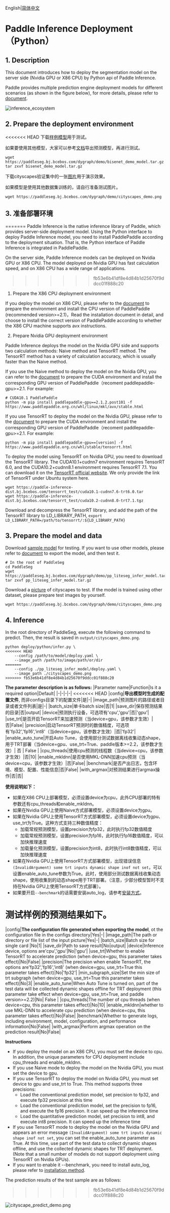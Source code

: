 English|[简体中文](python_inference_cn.md)
# Paddle Inference Deployment（Python）

## 1. Description

This document introduces how to deploy the segmentation model on the server side (Nvidia GPU or X86 CPU) by Python api of Paddle Inference.

Paddle provides multiple prediction engine deployment models for different scenarios (as shown in the figure below), for more details, please refer to [document](https://paddleinference.paddlepaddle.org.cn/product_introduction/summary.html).

![inference_ecosystem](https://user-images.githubusercontent.com/52520497/130720374-26947102-93ec-41e2-8207-38081dcc27aa.png)

## 2. Prepare the deployment environment

<<<<<<< HEAD
下载[样例模型](https://paddleseg.bj.bcebos.com/dygraph/demo/bisenet_demo_model.tar.gz)用于测试。

如果要使用其他模型，大家可以参考[文档](../../model_export.md)导出预测模型，再进行测试。

```shell
wget https://paddleseg.bj.bcebos.com/dygraph/demo/bisenet_demo_model.tar.gz
tar zxvf bisenet_demo_model.tar.gz
```

下载cityscapes验证集中的一张[图片](https://paddleseg.bj.bcebos.com/dygraph/demo/cityscapes_demo.png)用于演示效果。

如果模型是使用其他数据集训练的，请自行准备测试图片。

```
wget https://paddleseg.bj.bcebos.com/dygraph/demo/cityscapes_demo.png
```

## 3. 准备部署环境
=======
Paddle Inference is the native inference library of Paddle, which provides server-side deployment model. Using the Python interface to deploy Paddle Inference model, you need to install PaddlePaddle according to the deployment situation. That is, the Python interface of Paddle Inference is integrated in PaddlePaddle.

On the server side, Paddle Inference models can be deployed on Nvidia GPU or X86 CPU. The model deployed on Nvidia GPU has fast calculation speed, and on X86 CPU has a wide range of applications.
>>>>>>> fb53e6b41df8e4d84b1d25670f9ddcc01f888c20



1) Prepare the X86 CPU deployment environment

If you deploy the model on X86 CPU, please refer to the [document](https://www.paddlepaddle.org.cn/install/quick?docurl=/documentation/docs/zh/install/pip/linux-pip.html) to prepare the environment and install the CPU version of PaddlePaddle (recommended version>=2.1)，Read the installation document in detail, and choose to install the correct version of PaddlePaddle according to whether the X86 CPU machine supports avx instructions.

2) Prepare Nvidia GPU deployment environment

Paddle Inference deploys the model on the Nvidia GPU side and supports two calculation methods: Naive method and TensorRT method. The TensorRT method has a variety of calculation accuracy, which is usually faster than the Naive method.

If you use the Naive method to deploy the model on the Nvidia GPU, you can refer to the [document](https://www.paddlepaddle.org.cn/install/quick?docurl=/documentation/docs/zh/install/pip/linux-pip.html) to prepare the CUDA environment and install the corresponding GPU version of PaddlePaddle（recoment paddlepaddle-gpu>=2.1. For example:

```
# CUDA10.1 PaddlePaddle
python -m pip install paddlepaddle-gpu==2.1.2.post101 -f https://www.paddlepaddle.org.cn/whl/linux/mkl/avx/stable.html
```

If you use TensorRT to deploy the model on the Nvidia GPU, please refer to the [document](https://www.paddlepaddle.org.cn/install/quick?docurl=/documentation/docs/zh/install/pip/linux-pip.html) to prepare the CUDA environment and install the corresponding GPU version of PaddlePaddle（recoment paddlepaddle-gpu>=2.1. For example:

```
python -m pip install paddlepaddle-gpu==[version] -f https://www.paddlepaddle.org.cn/whl/stable/tensorrt.html
```

To deploy the model using TensorRT on Nvidia GPU, you need to download the TensorRT library.
The CUDA10.1+cudnn7 environment requires TensorRT 6.0, and the CUDA10.2+cudnn8.1 environment requires TensorRT 7.1. You can download it on the [TensorRT official website](https://developer.nvidia.com/tensorrt). We only provide the link of TensorRT under Ubuntu system here.

```
wget https://paddle-inference-dist.bj.bcebos.com/tensorrt_test/cuda10.1-cudnn7.6-trt6.0.tar
wget https://paddle-inference-dist.bj.bcebos.com/tensorrt_test/cuda10.2-cudnn8.0-trt7.1.tgz
```

Download and decompress the TensorRT library, and add the path of the TensorRT library to LD_LIBRARY_PATH, `export LD_LIBRARY_PATH=/path/to/tensorrt/:${LD_LIBRARY_PATH}`

## 3. Prepare the model and data

Download [sample model](https://paddleseg.bj.bcebos.com/dygraph/demo/pp_liteseg_infer_model.tar.gz) for testing.
If you want to use other models, please refer to [document](../../model_export.md) to export the model, and then test it.

```shell
# In the root of PaddleSeg
cd PaddleSeg
wget https://paddleseg.bj.bcebos.com/dygraph/demo/pp_liteseg_infer_model.tar.gz
tar zxvf pp_liteseg_infer_model.tar.gz
```

Download a [picture](https://paddleseg.bj.bcebos.com/dygraph/demo/cityscapes_demo.png) of cityscapes to test.
If the model is trained using other dataset, please prepare test images by yourself.

```
wget https://paddleseg.bj.bcebos.com/dygraph/demo/cityscapes_demo.png
```


## 4. Inference

In the root directory of PaddleSeg, execute the following command to predict. Then, the result is saved in `output/cityscapes_demo.png`.

```shell
python deploy/python/infer.py \
<<<<<<< HEAD
    --config /path/to/model/deploy.yaml \
    --image_path /path/to/image/path/or/dir
=======
    --config ./pp_liteseg_infer_model/deploy.yaml \
    --image_path ./cityscapes_demo.png
>>>>>>> fb53e6b41df8e4d84b1d25670f9ddcc01f888c20
```

**The parameter description is as follows:**
|Parameter name|Function|Is it a required option|Default|
|-|-|-|-|
<<<<<<< HEAD
|config|**导出模型时生成的配置文件**, 而非configs目录下的配置文件|是|-|
|image_path|预测图片的路径或者目录或者文件列表|是|-|
|batch_size|单卡batch size|否|1|
|save_dir|保存预测结果的目录|否|output|
|device|预测执行设备，可选项有'cpu','gpu'|否|'gpu'|
|use_trt|是否开启TensorRT来加速预测（当device=gpu，该参数才生效）|否|False|
|precision|启动TensorRT预测时的数值精度，可选项有'fp32','fp16','int8'（当device=gpu，该参数才生效）|否|'fp32'|
|enable_auto_tune|开启Auto Tune，会使用部分测试数据离线收集动态shape，用于TRT部署（当device=gpu、use_trt=True、paddle版本>=2.2，该参数才生效）| 否 | False |
|cpu_threads|使用cpu预测的线程数（当device=cpu，该参数才生效）|否|10|
|enable_mkldnn|是否使用MKL-DNN加速cpu预测（当device=cpu，该参数才生效）|否|False|
|benchmark|是否产出日志，包含环境、模型、配置、性能信息|否|False|
|with_argmax|对预测结果进行argmax操作|否|否|

**使用说明如下：**
* 如果在X86 CPU上部署模型，必须设置device为cpu，此外CPU部署的特有参数还有cpu_threads和enable_mkldnn。
* 如果在Nvidia GPU上使用Naive方式部署模型，必须设置device为gpu。
* 如果在Nvidia GPU上使用TensorRT方式部署模型，必须设置device为gpu、use_trt为True。这种方式支持三种数值精度：
    * 加载常规预测模型，设置precision为fp32，此时执行fp32数值精度
    * 加载常规预测模型，设置precision为fp16，此时执行fp16数值精度，可以加快推理速度
    * 加载量化预测模型，设置precision为int8，此时执行int8数值精度，可以加快推理速度
* 如果在Nvidia GPU上使用TensorRT方式部署模型，出现错误信息`(InvalidArgument) some trt inputs dynamic shape inof not set`，可以设置enable_auto_tune参数为True。此时，使用部分测试数据离线收集动态shape，使用收集到的动态shape用于TRT部署。（注意，少部分模型暂时不支持在Nvidia GPU上使用TensorRT方式部署）。
* 如果要开启`--benchmark`的话需要安装auto_log，请参考[安装方式](https://github.com/LDOUBLEV/AutoLog)。

测试样例的预测结果如下。
=======
|config|**The configuration file generated when exporting the model**, ot the configuration file in the configs directory|Yes|-|
|image_path|The path or directory or file list of the input picture|Yes|-|
|batch_size|Batch size for single card |No|1|
|save_dir|Path to save result|No|output|
|device|Inference device, options are'cpu','gpu'|No|'gpu'|
|use_trt|Whether to enable TensorRT to accelerate prediction \(when device=gpu, this parameter takes effect\)|No|False|
|precision|The precision when enable TensorRT, the options are'fp32','fp16','int8' \(when device=gpu, use_trt=True this parameter takes effect\)|No|'fp32'|
|min_subgraph_size|Set the min size of trt subgraph \(when device=gpu, use_trt=True this parameter takes effect\)|No|3|
|enable_auto_tune|When Auto Tune is turned on, part of the test data will be collected dynamic shapes offline for TRT deployment \(this parameter take effect when device=gpu, use_trt=True, and paddle version>=2.2\)|No| False |
|cpu_threads|The number of cpu threads \(when device=cpu, this parameter takes effect\)|No|10|
|enable_mkldnn|whether to use MKL-DNN to accelerate cpu prediction \(when device=cpu, this parameter takes effect\)|No|False|
|benchmark|Whether to generate logs, including environment, model, configuration, and performance information|No|False|
|with_argmax|Perform argmax operation on the prediction result|No|False|

**Instructions**
* If you deploy the model on an X86 CPU, you must set the device to cpu. In addition, the unique parameters for CPU deployment include cpu_threads and enable_mkldnn.
* If you use Naive mode to deploy the model on the Nvidia GPU, you must set the device to gpu.
* If you use TensorRT to deploy the model on Nvidia GPU, you must set device to gpu and use_trt to True. This method supports three precisions:
    * Load the conventional prediction model, set precision to fp32, and execute fp32 precision at this time
    * Load the conventional prediction model, set the precision to fp16, and execute the fp16 precision. It can speed up the inference time
    * Load the quantitative prediction model, set precision to int8, and execute int8 precision. It can speed up the  inference time
* If you use TensorRT mode to deploy the model on the Nvidia GPU and appears an error message `(InvalidArgument) some trt inputs dynamic shape inof not set`, you can set the enable_auto_tune parameter as True. At this time, use part of the test data to collect dynamic shapes offline, and use the collected dynamic shapes for TRT deployment. (Note that a small number of models do not support deployment using TensorRT on Nvidia GPUs).
* If you want to enable it --benchmark, you need to install auto_log, please refer to [installation method](https://github.com/LDOUBLEV/AutoLog).

The prediction results of the test sample are as follows:
>>>>>>> fb53e6b41df8e4d84b1d25670f9ddcc01f888c20

![cityscape_predict_demo.png](../../images/cityscapes_predict_demo.png)
